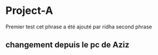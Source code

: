 # Project-A
Premier test
cet phrase a été ajouté par ridha
second phrase
## changement depuis le pc de Aziz 
